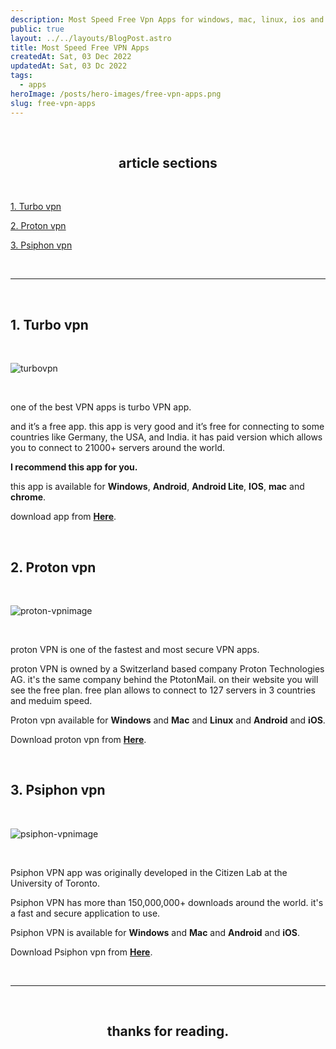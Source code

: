 ```yaml
---
description: Most Speed Free Vpn Apps for windows, mac, linux, ios and android.
public: true
layout: ../../layouts/BlogPost.astro
title: Most Speed Free VPN Apps
createdAt: Sat, 03 Dec 2022
updatedAt: Sat, 03 Dc 2022
tags:
  - apps
heroImage: /posts/hero-images/free-vpn-apps.png
slug: free-vpn-apps
---
```


</br>

## <center>article sections </center>

</br>

[1. Turbo vpn](#1-turbo-vpn)

[2. Proton vpn](#2-proton-vpn)

[3. Psiphon vpn](#3-psiphon-vpn)

</br>

---

</br>

## 1. Turbo vpn

</br>

![turbovpn](/posts/free-vpn-turboimage.jpg)

</br>

one of the best VPN apps is turbo VPN app.

and it’s a free app. this app is very good and it’s free for connecting to some countries like Germany, the USA, and India. it has paid version which allows you to connect to 21000+ servers around the world.

**I recommend this app for you.**

this app is available for **Windows**, **Android**, **Android Lite**, **IOS**, **mac** and **chrome**.

download app from **<a href="https://turbovpn.com/" class="underline underline-offset-2 hover:text-orange-500 decoration-orange-500" target="_blank">Here</a>**.

</br>

## 2. Proton vpn

</br>

![proton-vpnimage](/posts/proton-vpn.jpg)

</br>

proton VPN is one of the fastest and most secure VPN apps.

proton VPN is owned by a Switzerland based company Proton Technologies AG.
it's the same company behind the PtotonMail. on their website you will see the free plan.
free plan allows to connect to 127 servers in 3 countries and meduim speed.

<!-- proton VPN is had a free version and paid version free version doesn't allow you to connect to all VPN servers it's allowed to connect to some servers but, it's very fast, and the paid version will enable you to connect to all VPN servers it allows you to connect to sixty servers around the world. -->

Proton vpn available for **Windows** and **Mac** and **Linux** and **Android** and **iOS**.

Download proton vpn from **<a href="https://protonvpn.com/" class="underline underline-offset-2 hover:text-orange-500 decoration-orange-500" target="_blank">Here</a>**.

</br>

## 3. Psiphon vpn

</br>

![psiphon-vpnimage](/posts/free-vpn-apps-psiphon-vpn.png)

</br>

Psiphon VPN app was originally developed in the Citizen Lab at the University of Toronto.

Psiphon VPN has more than 150,000,000+ downloads around the world.
it's a fast and secure application to use.

Psiphon VPN is available for **Windows** and **Mac** and **Android** and **iOS**.

Download Psiphon vpn from **<a href="https://psiphon.ca/" class="underline underline-offset-2 hover:text-orange-500 decoration-orange-500" target="_blank">Here</a>**.

<!-- conslusion -->

</br>

---

</br>

## <center> thanks for reading. </center>

</br>
